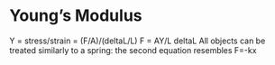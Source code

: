 # Young’s Modulus
Y = stress/strain = (F/A)/(deltaL/L)
F = AY/L deltaL
All objects can be treated similarly to a spring: the second equation resembles F=-kx